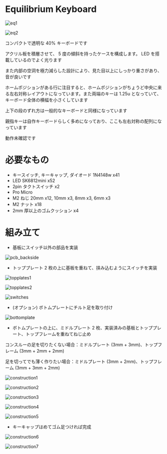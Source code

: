 # Equilibrium Keyboard

![eq1](images/eq1.png)

![eq2](images/eq2.png)

コンパクトで透明な 40% キーボードです

アクリル板を積層させて、 5 度の傾斜を持ったケースを構成します。 LED を搭載しているのでよく光ります

また内部の空洞を極力減らした設計により、見た目以上にしっかり重さがあり、音が良いです

ホームポジションがある行に注目すると、ホームポジションがちょうど中央に来る左右対称レイアウトになっています。また両端のキーは 1.25u となっていて、キーボード全体の横幅を小さくしています

上下の段のずれ方は一般的なキーボードと同様になっています

親指キーは自作キーボードらしく多めになっており、ここも左右対称の配列になっています

動作未確認です

# 必要なもの

- キースイッチ, キーキャップ, ダイオード 1N4148w x41
- LED SK6812mini x52
- 2pin タクトスイッチ x2
- Pro Micro
- M2 ねじ 20mm x12, 10mm x3, 8mm x3, 6mm x3
- M2 ナット x18
- 2mm 厚以上のゴムクッション x4

# 組み立て

- 基板にスイッチ以外の部品を実装

![pcb_backside](images/pcb_backside.png)

- トッププレート 2 枚の上に基板を重ねて、挟み込むようにスイッチを実装

![topplates1](images/topplates1.png)

![topplates2](images/topplates2.png)

![switches](images/switches.png)

- (オプション) ボトムプレートにチルト足を取り付け

![bottomplate](images/bottomplate.png)

- ボトムプレートの上に、ミドルプレート 2 枚、実装済みの基板とトッププレート、トップフレームを重ねてねじ止め

コンスルーの足を切りたくない場合：ミドルプレート (3mm + 3mm)、トップフレーム (3mm + 2mm + 2mm)

足を切ってでも薄く作りたい場合：ミドルプレート (3mm + 2mm)、トップフレーム (3mm + 3mm + 2mm)

![construction1](images/construction1.png)

![construction2](images/construction2.png)

![construction3](images/construction3.png)

![construction4](images/construction4.png)

![construction5](images/construction5.png)

- キーキャップはめてゴム足つければ完成

![construction6](images/construction6.png)

![construction7](images/construction7.png)
